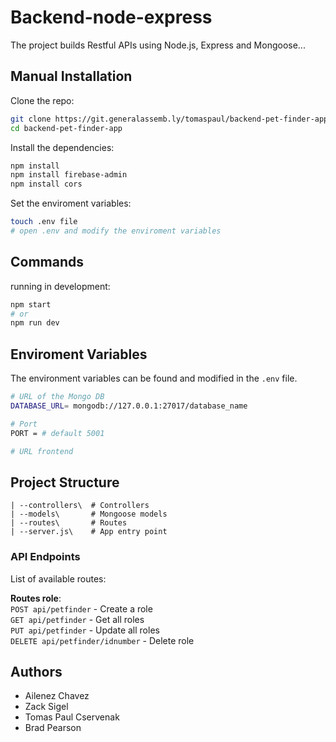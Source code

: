 # Backend-node-express
 The project builds Restful APIs using Node.js, Express and Mongoose...

## Manual Installation

Clone the repo:

```bash
git clone https://git.generalassemb.ly/tomaspaul/backend-pet-finder-app.git
cd backend-pet-finder-app
```

Install the dependencies:

```bash   
npm install
npm install firebase-admin
npm install cors
```

Set the enviroment variables:

```bash
touch .env file
# open .env and modify the enviroment variables
```

## Commands

running in development: 

```bash
npm start
# or 
npm run dev
```

## Enviroment Variables

The environment variables can be found and modified in the `.env` file.

```bash
# URL of the Mongo DB
DATABASE_URL= mongodb://127.0.0.1:27017/database_name

# Port
PORT = # default 5001

# URL frontend
```

## Project Structure

```
| --controllers\  # Controllers
| --models\       # Mongoose models
| --routes\       # Routes
| --server.js\    # App entry point
```

### API Endpoints

List of available routes: 

**Routes role**:\
`POST api/petfinder` - Create a role\
`GET api/petfinder` - Get all roles\
`PUT api/petfinder` - Update all roles\
`DELETE api/petfinder/idnumber` - Delete role

## Authors
 * Ailenez Chavez
 * Zack Sigel
 * Tomas Paul Cservenak
 * Brad Pearson







